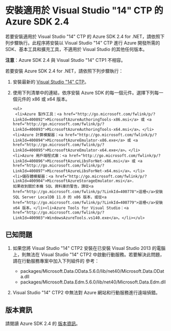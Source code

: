 ﻿<properties 
	pageTitle="安裝適用於 Visual Studio 14 CTP2 的 Azure SDK 2.4" 
	description="安裝 Azure SDK 2.4 及 Visual Studio 14 CTP2" 
	services="visual-studio-online" 
	documentationCenter=".net" 
	authors="kempb" 
	manager="douge" 
	editor="tglee"/>

<tags 
	ms.service="visual-studio-online" 
	ms.workload="multiple" 
	ms.tgt_pltfrm="na" 
	ms.devlang="dotnet" 
	ms.topic="article" 
	ms.date="02/02/2015" 
	ms.author="kempb"/>

# 安裝適用於 Visual Studio "14" CTP 的 Azure SDK 2.4

若要安裝適用於 Visual Studio "14" CTP 的 Azure SDK 2.4 for .NET，請依照下列步驟執行。此程序將安裝以 Visual Studio "14" CTP 進行 Azure 開發所需的 SDK、基本工具和擴充工具，不適用於 Visual Studio 的其他任何版本。

**注意**：Azure SDK 2.4 與 Visual Studio "14" CTP1 不相容。

若要安裝 Azure SDK 2.4 for .NET，請依照下列步驟執行：

1. 安裝最新的 [Visual Studio "14" CTP](http://go.microsoft.com/fwlink/p/?LinkId=400776)。

2. 使用下列清單中的連結，依序安裝 Azure SDK 的每一個元件。選擇下列每一個元件的 x86 或 x64 版本。

       <ul>
        <li>Azure 製作工具：<a href="http://go.microsoft.com/fwlink/p/?LinkId=400892">MicrosoftAzureAuthoringTools-x86.msi</a> 或 <a href="http://go.microsoft.com/fwlink/p/?LinkId=400893">MicrosoftAzureAuthoringTools-x64.msi</a>。</li>
       <li>Azure 計算模擬器：<a href="http://go.microsoft.com/fwlink/p/?LinkId=400894">MicrosoftAzureEmulator-x86.exe</a> 或 <a href="http://go.microsoft.com/fwlink/p/?LinkId=400895">MicrosoftAzureEmulator-x64.exe</a>。</li>
       <li>Azure 用戶端程式庫：<a href="http://go.microsoft.com/fwlink/p/?LinkId=400896">MicrosoftAzureLibsForNet-x86.msi</a> 或 <a href="http://go.microsoft.com/fwlink/p/?LinkId=400897">MicrosoftAzureLibsForNet-x64.msi</a>。</li>
       <li>儲存體模擬器：<a href="http://go.microsoft.com/fwlink/p/?LinkId=400904">MicrosoftAzureStorageEmulator.msi</a>.                            如果收到關於本機 SQL 資料庫的警告，請從<a href="http://go.microsoft.com/fwlink/p/?LinkId=400778">這裡</a>安裝 SQL Server LocalDB 11.0 的 x86 版本，或從<a href="http://go.microsoft.com/fwlink/p/?LinkId=400779">這裡</a>安裝 x64 版本。</li><li>Azure Tools for Visual Studio：<a href="http://go.microsoft.com/fwlink/p/?LinkId=400903">WindowsAzureTools.vs140.exe</a>。</li></ul>

## 已知問題

1. 如果您將 Visual Studio "14" CTP2 安裝在已安裝 Visual Studio 2013 的電腦上，則無法在 Visual Studio "14" CTP2 中啟動行動服務。若要解決此問題，請在行動服務專案中加入下列組件的  參考：

	* packages/Microsoft.Data.OData.5.6.0/lib/net40/Microsoft.Data.OData.dll
	* packages/Microsoft.Data.Edm.5.6.0/lib/net40/Microsoft.Data.Edm.dll

2. Visual Studio "14" CTP2 中無法對 Azure 網站和行動服務進行遠端偵錯。

## 版本資訊

請閱讀 Azure SDK 2.4 的 [版本資訊](http://go.microsoft.com/fwlink/?LinkId=507517)。

<!--HONumber=46--> 
